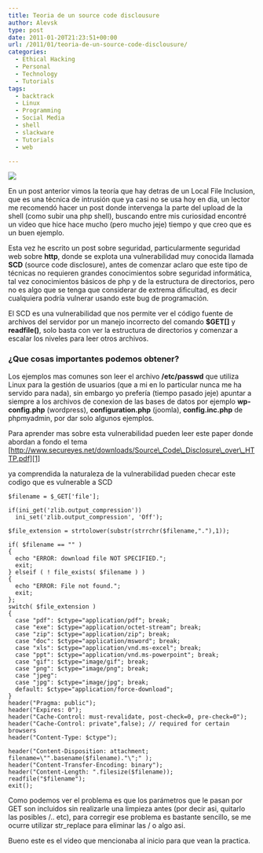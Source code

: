 ```yaml
---
title: Teoria de un source code disclousure
author: Alevsk
type: post
date: 2011-01-20T21:23:51+00:00
url: /2011/01/teoria-de-un-source-code-disclousure/
categories:
  - Ethical Hacking
  - Personal
  - Technology
  - Tutorials
tags:
  - backtrack
  - Linux
  - Programming
  - Social Media
  - shell
  - slackware
  - Tutorials
  - web

---
```

[![](/images/etiquetas.jpg)](http://www.alevsk.com/2011/01/teoria-de-un-source-code-disclousure/etiquetas/)

En un post anterior vimos la teoría que hay detras de un Local File Inclusion, que es una técnica de intrusión que ya casi no se usa hoy en dia, un lector me recomendó hacer un post donde intervenga la parte del upload de la shell (como subir una php shell), buscando entre mis curiosidad encontré un video que hice hace mucho (pero mucho jeje) tiempo y que creo que es un buen ejemplo.

Esta vez he escrito un post sobre seguridad, particularmente seguridad web sobre **http**, donde se explota una vulnerabilidad muy conocida llamada **SCD** (source code disclosure), antes de comenzar aclaro que este tipo de técnicas no requieren grandes conocimientos sobre seguridad informática, tal vez conocimientos básicos de php y de la estructura de directorios, pero no es algo que se tenga que considerar de extrema dificultad, es decir cualquiera podría vulnerar usando este bug de programación.

El SCD es una vulnerabilidad que nos permite ver el código fuente de archivos del servidor por un manejo incorrecto del comando **$GET[]** y **readfile()**, solo basta con ver la estructura de directorios y comenzar a escalar los niveles para leer otros archivos.

### ¿Que cosas importantes podemos obtener?

Los ejemplos mas comunes son leer el archivo **/etc/passwd** que utiliza Linux para la gestión de usuarios (que a mi en lo particular nunca me ha servido para nada), sin embargo yo prefería (tiempo pasado jeje) apuntar a siempre a los archivos de conexion de las bases de datos por ejemplo **wp-config.php** (wordpress), **configuration.php** (joomla), **config.inc.php** de phpmyadmin, por dar solo algunos ejemplos.

Para aprender mas sobre esta vulnerabilidad pueden leer este paper donde abordan a fondo el tema [http://www.secureyes.net/downloads/Source\_Code\_Disclosure\_over\_HTTP.pdf][1]

ya comprendida la naturaleza de la vulnerabilidad pueden checar este codigo que es vulnerable a SCD

```GDScript
$filename = $_GET['file'];

if(ini_get('zlib.output_compression'))
  ini_set('zlib.output_compression', 'Off');

$file_extension = strtolower(substr(strrchr($filename,"."),1));

if( $filename == "" )
{
  echo "ERROR: download file NOT SPECIFIED.";
  exit;
} elseif ( ! file_exists( $filename ) )
{
  echo "ERROR: File not found.";
  exit;
};
switch( $file_extension )
{
  case "pdf": $ctype="application/pdf"; break;
  case "exe": $ctype="application/octet-stream"; break;
  case "zip": $ctype="application/zip"; break;
  case "doc": $ctype="application/msword"; break;
  case "xls": $ctype="application/vnd.ms-excel"; break;
  case "ppt": $ctype="application/vnd.ms-powerpoint"; break;
  case "gif": $ctype="image/gif"; break;
  case "png": $ctype="image/png"; break;
  case "jpeg":
  case "jpg": $ctype="image/jpg"; break;
  default: $ctype="application/force-download";
}
header("Pragma: public");
header("Expires: 0");
header("Cache-Control: must-revalidate, post-check=0, pre-check=0");
header("Cache-Control: private",false); // required for certain browsers
header("Content-Type: $ctype");

header("Content-Disposition: attachment; filename=\"".basename($filename)."\";" );
header("Content-Transfer-Encoding: binary");
header("Content-Length: ".filesize($filename));
readfile("$filename");
exit();

```

Como podemos ver el problema es que los parámetros que le pasan por GET son incluidos sin realizarle una limpieza antes (por decir asi, quitarlo las posibles /.. etc), para corregir ese problema es bastante sencillo, se me ocurre utilizar str_replace para eliminar las / o algo asi.

Bueno este es el video que mencionaba al inicio para que vean la practica.

<p style="text-align: center;">
</p>

 [1]: http://www.secureyes.net/downloads/Source_Code_Disclosure_over_HTTP.pdf